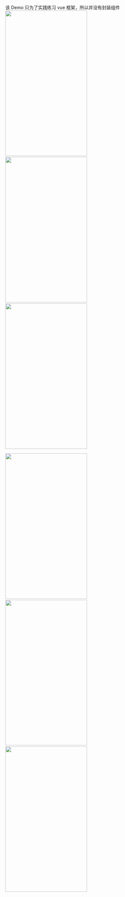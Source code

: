 该 Demo 只为了实践练习 vue 框架，所以并没有封装组件
<img src="https://github.com/Hi-Sen/React-Antd-demo-one/blob/master/src/img/vued.png" width=256 height=456 />&nbsp;&nbsp;&nbsp;&nbsp;&nbsp;&nbsp;&nbsp;&nbsp;&nbsp;<img src="https://github.com/Hi-Sen/React-Antd-demo-one/blob/master/src/img/vuee.png" width=256 height=456 />&nbsp;&nbsp;&nbsp;&nbsp;&nbsp;&nbsp;&nbsp;&nbsp;&nbsp;<img src="https://github.com/Hi-Sen/React-Antd-demo-one/blob/master/src/img/vuea.png" width=256 height=456 />

<img src="https://github.com/Hi-Sen/React-Antd-demo-one/blob/master/src/img/vuef.png" width=256 height=456 />&nbsp;&nbsp;&nbsp;&nbsp;&nbsp;&nbsp;&nbsp;&nbsp;&nbsp;<img src="https://github.com/Hi-Sen/React-Antd-demo-one/blob/master/src/img/vuec.png" width=256 height=456 />&nbsp;&nbsp;&nbsp;&nbsp;&nbsp;&nbsp;&nbsp;&nbsp;&nbsp;<img src="https://github.com/Hi-Sen/React-Antd-demo-one/blob/master/src/img/vueb.jpg" width=256 height=456 />
